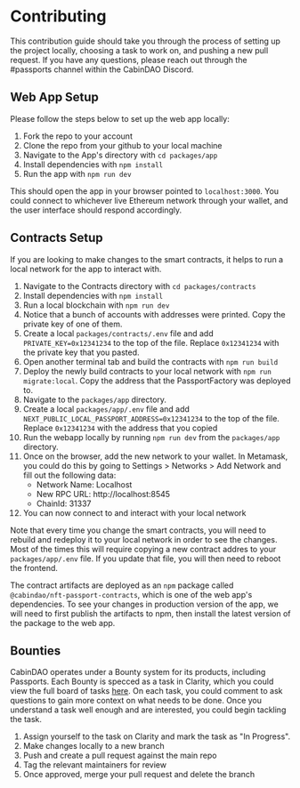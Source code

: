 # Contributing

This contribution guide should take you through the process of setting up the project locally, choosing a task to work on, and pushing a new pull request. If you have any questions, please reach out through the #passports channel within the CabinDAO Discord.

## Web App Setup

Please follow the steps below to set up the web app locally:

1. Fork the repo to your account
1. Clone the repo from your github to your local machine
1. Navigate to the App's directory with `cd packages/app`
1. Install dependencies with `npm install`
1. Run the app with `npm run dev`

This should open the app in your browser pointed to `localhost:3000`. You could connect to whichever live Ethereum network through your wallet, and the user interface should respond accordingly.

## Contracts Setup

If you are looking to make changes to the smart contracts, it helps to run a local network for the app to interact with.

1. Navigate to the Contracts directory with `cd packages/contracts`
1. Install dependencies with `npm install`
1. Run a local blockchain with `npm run dev`
1. Notice that a bunch of accounts with addresses were printed. Copy the private key of one of them.
1. Create a local `packages/contracts/.env` file and add `PRIVATE_KEY=0x12341234` to the top of the file. Replace `0x12341234` with the private key that you pasted.
1. Open another terminal tab and build the contracts with `npm run build`
1. Deploy the newly build contracts to your local network with `npm run migrate:local`. Copy the address that the PassportFactory was deployed to.
1. Navigate to the `packages/app` directory.
1. Create a local `packages/app/.env` file and add `NEXT_PUBLIC_LOCAL_PASSPORT_ADDRESS=0x12341234` to the top of the file. Replace `0x12341234` with the address that you copied
1. Run the webapp locally by running `npm run dev` from the `packages/app` directory.
1. Once on the browser, add the new network to your wallet. In Metamask, you could do this by going to Settings > Networks > Add Network and fill out the following data:
    - Network Name: Localhost
    - New RPC URL: http://localhost:8545
    - ChainId: 31337
1. You can now connect to and interact with your local network

Note that every time you change the smart contracts, you will need to rebuild and redeploy it to your local network in order to see the changes. Most of the times this will require copying a new contract addres to your `packages/app/.env` file. If you update that file, you will then need to reboot the frontend.

The contract artifacts are deployed as an `npm` package called `@cabindao/nft-passport-contracts`, which is one of the web app's dependencies. To see your changes in production version of the app, we will need to first publish the artifacts to npm, then install the latest version of the package to the web app.

## Bounties

CabinDAO operates under a Bounty system for its products, including Passports. Each Bounty is specced as a task in Clarity, which you could view the full board of tasks [here](https://app.clarity.so/cabin/view/3039c279-2ee2-4da2-a604-dc1c23d5010c). On each task, you could comment to ask questions to gain more context on what needs to be done. Once you understand a task well enough and are interested, you could begin tackling the task.

1. Assign yourself to the task on Clarity and mark the task as "In Progress".
1. Make changes locally to a new branch
1. Push and create a pull request against the main repo
1. Tag the relevant maintainers for review
1. Once approved, merge your pull request and delete the branch
